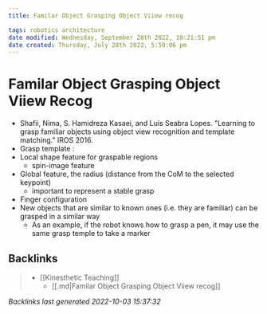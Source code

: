```yaml
---
title: Familar Object Grasping Object Viiew recog

tags: robotics architecture 
date modified: Wednesday, September 28th 2022, 10:21:51 pm
date created: Thursday, July 28th 2022, 5:59:06 pm
---
```


# Familar Object Grasping Object Viiew Recog
- Shafii, Nima, S. Hamidreza Kasaei, and Luís Seabra Lopes. "Learning to grasp familiar objects using object view recognition and template matching." IROS 2016.
- Grasp template :
- Local shape feature for graspable regions
	- spin-image feature
- Global feature, the radius (distance from the CoM to the selected keypoint)
	- important to represent a stable grasp
 - Finger configuration
- New objects that are similar to known ones (i.e. they are familiar) can be grasped in a similar way
	- As an example, if the robot knows how to grasp a pen, it may use the same grasp temple to take a marker

## Backlinks

> - [[Kinesthetic Teaching]]
>   - [[.md|Familar Object Grasping Object Viiew recog]]

_Backlinks last generated 2022-10-03 15:37:32_
